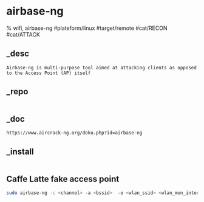 # airbase-ng
% wifi, airbase-ng
#plateform/linux #target/remote #cat/RECON #cat/ATTACK

## _desc
```
Airbase-ng is multi-purpose tool aimed at attacking clients as opposed to the Access Point (AP) itself
```

## _repo
```
```

## _doc
```
https://www.aircrack-ng.org/doku.php?id=airbase-ng
```

## _install
```
```

## Caffe Latte fake access point
```bash
sudo airbase-ng -c <channel> -a <bssid>  -e <wlan_ssid> <wlan_mon_interface|wmon> -W 1 -L
```